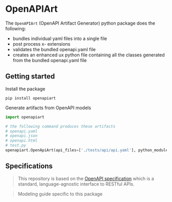 # OpenAPIArt 
The `OpenAPIArt` (OpenAPI Artifact Generator) python package does the following:
- bundles individual yaml files into a single file
- post process x- extensions
- validates the bundled openapi.yaml file
- creates an enhanced ux python file containing all the classes generated from 
  the bundled openapi.yaml file

## Getting started
Install the package
```
pip install openapiart
```

Generate artifacts from OpenAPI models
```python
import openapiart

# the following command produces these artifacts
# openapi.yaml
# openapi.json
# openapi.html
# test.py
openapiart.OpenApiArt(api_files=['./tests/api/api.yaml'], python_module_name='sample')
```

## Specifications
> This repository is based on the [OpenAPI specification](
https://github.com/OAI/OpenAPI-Specification/blob/master/versions/3.0.3.md) which is a standard, language-agnostic interface to RESTful APIs. 

> Modeling guide specific to this package


